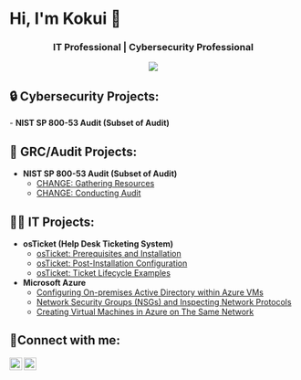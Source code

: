 <h1>Hi, I'm Kokui 👋</h1> 
<h3 align="center">IT Professional | Cybersecurity Professional </h3>
<div align="center">
    <a href="https://www.linkedin.com/in/trevinoparker"><img src="https://img.shields.io/badge/-LinkedIn-0072b1?&style=for-the-badge&logo=linkedin&logoColor=white" /></a>
</div>

<h2>🔒 Cybersecurity Projects:</h2>
- <b>NIST SP 800-53 Audit (Subset of Audit)</b>

<h2>📝 GRC/Audit Projects:</h2>

- <b>NIST SP 800-53 Audit (Subset of Audit)</b>
  - [CHANGE: Gathering Resources](https://github.com/kokuiagbenu/osticket-prereqs)
  - [CHANGE: Conducting Audit](https://github.com/kokuiagbenu/osticket-post-install-config)

<h2>👩‍💻 IT Projects:</h2>

- <b>osTicket (Help Desk Ticketing System)</b>
  - [osTicket: Prerequisites and Installation](https://github.com/kokuiagbenu/osticket-prereqs)
  - [osTicket: Post-Installation Configuration](https://github.com/kokuiagbenu/osticket-post-install-config)
  - [osTicket: Ticket Lifecycle Examples](https://github.com/kokuiagbenu/ticket-lifecycle)
- <b>Microsoft Azure</b>
  - [Configuring On-premises Active Directory within Azure VMs](https://github.com/kokuiagbenu/configure-ad)
  - [Network Security Groups (NSGs) and Inspecting Network Protocols](https://github.com/kokuiagbenu/azure-network-protocols)
  - [Creating Virtual Machines in Azure on The Same Network](https://github.com/kokuiagbenu/create-virtual-machines)

<h2>🤳Connect with me:</h2>

[<img align="left" alt="Kokui | LinkedIn" width="22px" src="https://cdn.jsdelivr.net/npm/simple-icons@v3/icons/linkedin.svg" />][linkedin]
[<img align="left" alt="Kokui | Medium" width="22px" src="https://cdn.jsdelivr.net/npm/simple-icons@v3/icons/medium.svg" />][medium]

[linkedin]: https://linkedin.com/in/kokui-agbenu/
[medium]: https://medium.com/@circuitboardcanvas
